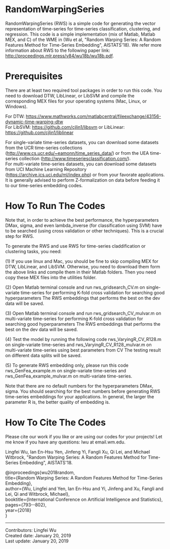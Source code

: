 # RandomWarpingSeries
RandomWarpingSeries (RWS) is a simple code for generating the vector representation of time-series for time-series classification, clustering, and regression.
This code is a simple implementation (mix of Matlab, Matlab MEX, and C) of the WME in (Wu et al, "Random Warping Series: A Random Features Method for Time-Series Embedding", AISTATS'18). We refer more information about RWS to the following paper link: http://proceedings.mlr.press/v84/wu18b/wu18b.pdf.


# Prerequisites

There are at least two required tool packages in order to run this code. You need to download DTW, LibLinear, or LibSVM and compile the corresponding MEX files for your operating systems (Mac, Linux, or Windows).

For DTW: https://www.mathworks.com/matlabcentral/fileexchange/43156-dynamic-time-warping-dtw <br/>
For LibSVM: https://github.com/cjlin1/libsvm or LibLinear: https://github.com/cjlin1/liblinear <br/>


For single-variate time-series datasets, you can download some datasets from the UCR time-series collections (http://www.cs.ucr.edu/~eamonn/time_series_data/) or from the UEA time-series collection (http://www.timeseriesclassification.com/). <br/> 
For multi-variate time-series datasets, you can download some datasets from UCI Machine Learning Repository (https://archive.ics.uci.edu/ml/index.php) or from your favorate applications. <br/>
It is generally advised to perform Z-formalization on data before feeding it to our time-series embedding codes. 


# How To Run The Codes
Note that, in order to achieve the best performance, the hyperparameters DMax, sigma, and even lambda_inverse (for classification using SVM) have to be searched (using cross validation or other techniques). This is a crucial step for RWS.  

To generate the RWS and use RWS for time-series claddification or clustering tasks, you need:

(1) If you use linux and Mac, you should be fine to skip compiling MEX for DTW, LibLinear, and LibSVM. Otherwise, you need to download them form the above links and compile them in their Matlab folders. Then you need copy these MEX files into the utilities folder.

(2) Open Matlab terminal console and run rws_gridsearch_CV.m on single-variate time-series for performing K-fold cross validation for searching good hyperparameters 
    The RWS embeddings that performs the best on the dev data will be saved.

(3) Open Matlab terminal console and run rws_gridsearch_CV_mulvar.m on multi-variate time-series for performing K-fold cross validation for searching good hyperparameters 
    The RWS embeddings that performs the best on the dev data will be saved. 

(4) Test the model by running the following code rws_VaryingR_CV_R128.m on single-variate time-series and rws_VaryingR_CV_R128_mulvar.m on multi-variate time-series using best parameters from CV
    The testing result on different data splits will be saved. 

(5) To generate RWS embedding only, please run this code rws_GenFea_example.m on single-variate time-series and rws_GenFea_example_mulvar.m on multi-variate time-series. <br/> 

Note that there are no default numbers for the hyperparameters DMax, sigma. You should searching for the best numbers before generating RWS time-series embeddings for your applications. In general, the larger the parameter R is, the better quality of embedding is. 


# How To Cite The Codes
Please cite our work if you like or are using our codes for your projects! Let me know if you have any questions: lwu at email.wm.edu.

Lingfei Wu, Ian En-Hsu Yen, Jinfeng Yi, Fangli Xu, Qi Lei, and Michael Witbrock, "Random Warping Series: A Random Features Method for Time-Series Embedding", AISTATS'18.

@inproceedings{wu2018random,  <br/>
  title={Random Warping Series: A Random Features Method for Time-Series Embedding},  <br/>
  author={Wu, Lingfei and Yen, Ian En-Hsu and Yi, Jinfeng and Xu, Fangli and Lei, Qi and Witbrock, Michael},  <br/>
  booktitle={International Conference on Artificial Intelligence and Statistics},  <br/>
  pages={793--802},  <br/>
  year={2018}  <br/>
}

------------------------------------------------------
Contributors: Lingfei Wu <br/>
Created date: January 20, 2019 <br/>
Last update: January 20, 2019 <br/>
